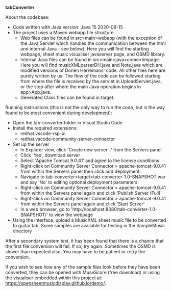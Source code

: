 **tabConverter**


About the codebase:
- Code written with Java version: Java 15 2020-09-15
- The project uses a Maven webapp file structure.
  - Web files can be found in src>main>webapp (with the exception of the Java Servlet which handles the communication between the html and internal Java - see below). Here you will find the starting webpage, sheet music visualiser javaserver page, and OSMD library.
  - Internal Java files can be found in src>main>java>come>timpage. Here you will find musicXMLparserDH.java and Note.java which are modified versions of Dorien Herremans' code. All other files here are purely written by us. The flow of the code can be followed starting from where the file is received by the servlet in UploadServlet.java, or the step after where the main Java operation begins in app>App.java.
  - Generated Class files can be found in target.


Running instructions (this is not the only way to run the code, but is the way found to be most convenient during development):
- Open the tab-converter folder in Visual Studio Code
- Install the required extensions:
  - redhat.vscode-rsp-ui
  - redhat.vscode-community-server-connector
- Set up the server
  - In Explorer view, click 'Create new server...' from the Servers panel
  - Click 'Yes', download server
  - Select 'Apache Tomcat 9.0.41' and agree to the license conditions
  - Right-click on Community Server Connector > apache-tomcat-9.0.41 from within the Servers panel then click add deployment. 
  - Navigate to tab-converter>target>tab-converter-1.0-SNAPSHOT.war and say 'No' to editing optional deployment parameters.
  - Right-click on Community Server Connector > apache-tomcat-9.0.41 from within the Servers panel again and click 'Publish Server (Full)'
  - Right-click on Community Server Connector > apache-tomcat-9.0.41 from within the Servers panel again and click 'Start Server'
  - In a web browser, go to 'http://localhost:8080/tab-converter-1.0-SNAPSHOT/' to view the webpage
- Using the interface, upload a MusicXML sheet music file to be converted to guitar tab. Some samples are available for testing in the SampleMusic directory

After a secondary system test, it has been found that there is a chance that the first file conversion will fail. If so, try again. Sometimes the OSMD is slower than expected also. You may have to be patient or retry the conversion.

If you wish to see how any of the sample files look before they have been converted, they can be opened with MuseScore (free download) or using the visualiser embedded within this project at: https://opensheetmusicdisplay.github.io/demo/.